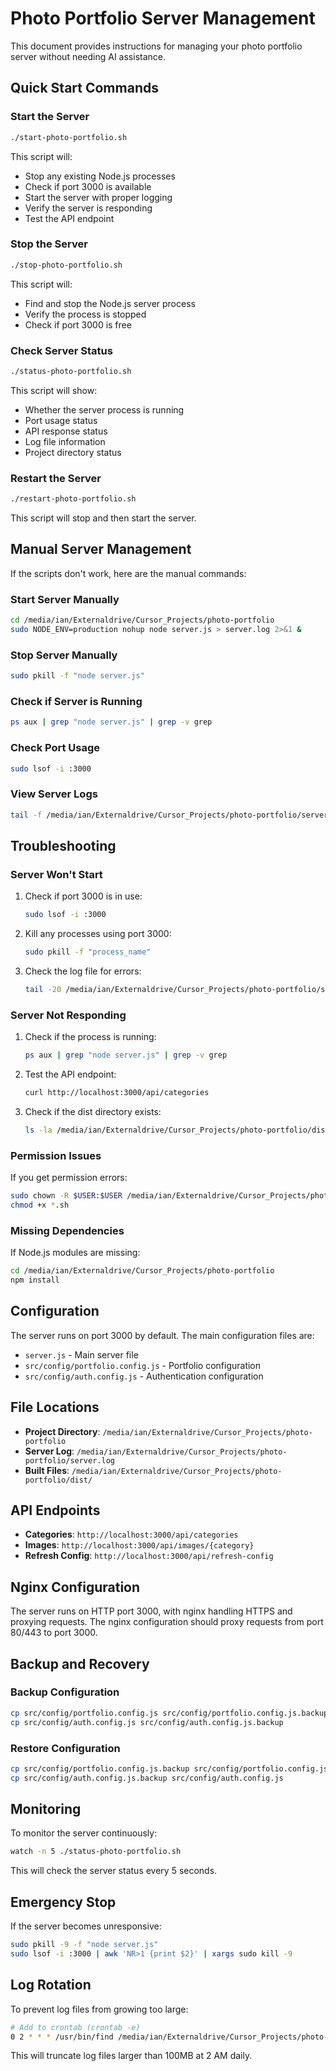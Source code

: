 # Photo Portfolio Server Management

This document provides instructions for managing your photo portfolio server without needing AI assistance.

## Quick Start Commands

### Start the Server
```bash
./start-photo-portfolio.sh
```
This script will:
- Stop any existing Node.js processes
- Check if port 3000 is available
- Start the server with proper logging
- Verify the server is responding
- Test the API endpoint

### Stop the Server
```bash
./stop-photo-portfolio.sh
```
This script will:
- Find and stop the Node.js server process
- Verify the process is stopped
- Check if port 3000 is free

### Check Server Status
```bash
./status-photo-portfolio.sh
```
This script will show:
- Whether the server process is running
- Port usage status
- API response status
- Log file information
- Project directory status

### Restart the Server
```bash
./restart-photo-portfolio.sh
```
This script will stop and then start the server.

## Manual Server Management

If the scripts don't work, here are the manual commands:

### Start Server Manually
```bash
cd /media/ian/Externaldrive/Cursor_Projects/photo-portfolio
sudo NODE_ENV=production nohup node server.js > server.log 2>&1 &
```

### Stop Server Manually
```bash
sudo pkill -f "node server.js"
```

### Check if Server is Running
```bash
ps aux | grep "node server.js" | grep -v grep
```

### Check Port Usage
```bash
sudo lsof -i :3000
```

### View Server Logs
```bash
tail -f /media/ian/Externaldrive/Cursor_Projects/photo-portfolio/server.log
```

## Troubleshooting

### Server Won't Start
1. Check if port 3000 is in use:
   ```bash
   sudo lsof -i :3000
   ```
2. Kill any processes using port 3000:
   ```bash
   sudo pkill -f "process_name"
   ```
3. Check the log file for errors:
   ```bash
   tail -20 /media/ian/Externaldrive/Cursor_Projects/photo-portfolio/server.log
   ```

### Server Not Responding
1. Check if the process is running:
   ```bash
   ps aux | grep "node server.js" | grep -v grep
   ```
2. Test the API endpoint:
   ```bash
   curl http://localhost:3000/api/categories
   ```
3. Check if the dist directory exists:
   ```bash
   ls -la /media/ian/Externaldrive/Cursor_Projects/photo-portfolio/dist/
   ```

### Permission Issues
If you get permission errors:
```bash
sudo chown -R $USER:$USER /media/ian/Externaldrive/Cursor_Projects/photo-portfolio
chmod +x *.sh
```

### Missing Dependencies
If Node.js modules are missing:
```bash
cd /media/ian/Externaldrive/Cursor_Projects/photo-portfolio
npm install
```

## Configuration

The server runs on port 3000 by default. The main configuration files are:
- `server.js` - Main server file
- `src/config/portfolio.config.js` - Portfolio configuration
- `src/config/auth.config.js` - Authentication configuration

## File Locations

- **Project Directory**: `/media/ian/Externaldrive/Cursor_Projects/photo-portfolio`
- **Server Log**: `/media/ian/Externaldrive/Cursor_Projects/photo-portfolio/server.log`
- **Built Files**: `/media/ian/Externaldrive/Cursor_Projects/photo-portfolio/dist/`

## API Endpoints

- **Categories**: `http://localhost:3000/api/categories`
- **Images**: `http://localhost:3000/api/images/{category}`
- **Refresh Config**: `http://localhost:3000/api/refresh-config`

## Nginx Configuration

The server runs on HTTP port 3000, with nginx handling HTTPS and proxying requests. The nginx configuration should proxy requests from port 80/443 to port 3000.

## Backup and Recovery

### Backup Configuration
```bash
cp src/config/portfolio.config.js src/config/portfolio.config.js.backup
cp src/config/auth.config.js src/config/auth.config.js.backup
```

### Restore Configuration
```bash
cp src/config/portfolio.config.js.backup src/config/portfolio.config.js
cp src/config/auth.config.js.backup src/config/auth.config.js
```

## Monitoring

To monitor the server continuously:
```bash
watch -n 5 ./status-photo-portfolio.sh
```

This will check the server status every 5 seconds.

## Emergency Stop

If the server becomes unresponsive:
```bash
sudo pkill -9 -f "node server.js"
sudo lsof -i :3000 | awk 'NR>1 {print $2}' | xargs sudo kill -9
```

## Log Rotation

To prevent log files from growing too large:
```bash
# Add to crontab (crontab -e)
0 2 * * * /usr/bin/find /media/ian/Externaldrive/Cursor_Projects/photo-portfolio -name "*.log" -size +100M -exec truncate -s 0 {} \;
```

This will truncate log files larger than 100MB at 2 AM daily. 